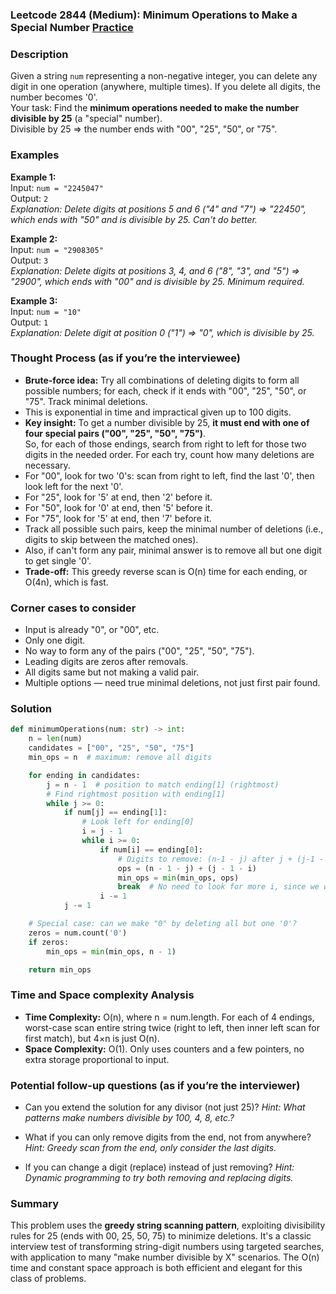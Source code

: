 ### Leetcode 2844 (Medium): Minimum Operations to Make a Special Number [Practice](https://leetcode.com/problems/minimum-operations-to-make-a-special-number)

### Description  
Given a string `num` representing a non-negative integer, you can delete any digit in one operation (anywhere, multiple times). If you delete all digits, the number becomes '0'.  
Your task: Find the **minimum operations needed to make the number divisible by 25** (a "special" number).  
Divisible by 25 ⇒ the number ends with "00", "25", "50", or "75".

### Examples  

**Example 1:**  
Input: `num = "2245047"`  
Output: `2`  
*Explanation: Delete digits at positions 5 and 6 ("4" and "7") ⇒ "22450", which ends with "50" and is divisible by 25. Can't do better.*

**Example 2:**  
Input: `num = "2908305"`  
Output: `3`  
*Explanation: Delete digits at positions 3, 4, and 6 ("8", "3", and "5") ⇒ "2900", which ends with "00" and is divisible by 25. Minimum required.*

**Example 3:**  
Input: `num = "10"`  
Output: `1`  
*Explanation: Delete digit at position 0 ("1") ⇒ "0", which is divisible by 25.*

### Thought Process (as if you’re the interviewee)  

- **Brute-force idea:** Try all combinations of deleting digits to form all possible numbers; for each, check if it ends with "00", "25", "50", or "75". Track minimal deletions.
- This is exponential in time and impractical given up to 100 digits.
- **Key insight:** To get a number divisible by 25, **it must end with one of four special pairs ("00", "25", "50", "75")**.  
  So, for each of those endings, search from right to left for those two digits in the needed order. For each try, count how many deletions are necessary.
- For "00", look for two '0's: scan from right to left, find the last '0', then look left for the next '0'.
- For "25", look for '5' at end, then '2' before it.
- For "50", look for '0' at end, then '5' before it.
- For "75", look for '5' at end, then '7' before it.
- Track all possible such pairs, keep the minimal number of deletions (i.e., digits to skip between the matched ones).
- Also, if can't form any pair, minimal answer is to remove all but one digit to get single '0'.
- **Trade-off:** This greedy reverse scan is O(n) time for each ending, or O(4n), which is fast.

### Corner cases to consider  
- Input is already "0", or "00", etc.
- Only one digit.
- No way to form any of the pairs ("00", "25", "50", "75").
- Leading digits are zeros after removals.
- All digits same but not making a valid pair.
- Multiple options — need true minimal deletions, not just first pair found.

### Solution

```python
def minimumOperations(num: str) -> int:
    n = len(num)
    candidates = ["00", "25", "50", "75"]
    min_ops = n  # maximum: remove all digits

    for ending in candidates:
        j = n - 1  # position to match ending[1] (rightmost)
        # Find rightmost position with ending[1]
        while j >= 0:
            if num[j] == ending[1]:
                # Look left for ending[0]
                i = j - 1
                while i >= 0:
                    if num[i] == ending[0]:
                        # Digits to remove: (n-1 - j) after j + (j-1 - i) between i and j
                        ops = (n - 1 - j) + (j - 1 - i)
                        min_ops = min(min_ops, ops)
                        break  # No need to look for more i, since we want earliest i from the left
                    i -= 1
            j -= 1

    # Special case: can we make "0" by deleting all but one '0'?
    zeros = num.count('0')
    if zeros:
        min_ops = min(min_ops, n - 1)

    return min_ops
```

### Time and Space complexity Analysis  

- **Time Complexity:** O(n), where n = num.length. For each of 4 endings, worst-case scan entire string twice (right to left, then inner left scan for first match), but 4×n is just O(n).
- **Space Complexity:** O(1). Only uses counters and a few pointers, no extra storage proportional to input.

### Potential follow-up questions (as if you’re the interviewer)  

- Can you extend the solution for any divisor (not just 25)?
  *Hint: What patterns make numbers divisible by 100, 4, 8, etc.?*

- What if you can only remove digits from the end, not from anywhere?
  *Hint: Greedy scan from the end, only consider the last digits.*

- If you can change a digit (replace) instead of just removing?
  *Hint: Dynamic programming to try both removing and replacing digits.*

### Summary
This problem uses the **greedy string scanning pattern**, exploiting divisibility rules for 25 (ends with 00, 25, 50, 75) to minimize deletions. It's a classic interview test of transforming string-digit numbers using targeted searches, with application to many "make number divisible by X" scenarios. The O(n) time and constant space approach is both efficient and elegant for this class of problems.